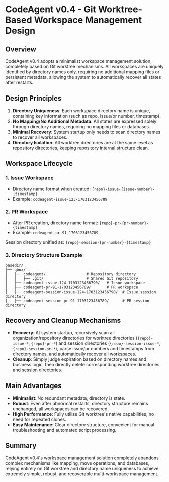 # CodeAgent v0.4 - Git Worktree-Based Workspace Management Design

## Overview

CodeAgent v0.4 adopts a minimalist workspace management solution, completely based on Git worktree mechanisms. All workspaces are uniquely identified by directory names only, requiring no additional mapping files or persistent metadata, allowing the system to automatically recover all states after restarts.

## Design Principles

1. **Directory Uniqueness**: Each workspace directory name is unique, containing key information (such as repo, issue/pr number, timestamp).
2. **No Mapping/No Additional Metadata**: All states are expressed solely through directory names, requiring no mapping files or databases.
3. **Minimal Recovery**: System startup only needs to scan directory names to recover all workspaces.
4. **Directory Isolation**: All worktree directories are at the same level as repository directories, keeping repository internal structure clean.

## Workspace Lifecycle

### 1. Issue Workspace

- Directory name format when created: `{repo}-issue-{issue-number}-{timestamp}`
- Example: `codeagent-issue-123-1703123456789`

### 2. PR Workspace

- After PR creation, directory name format: `{repo}-pr-{pr-number}-{timestamp}`
- Example: `codeagent-pr-91-1703123456789`

Session directory unified as: `{repo}-session-{pr-number}-{timestamp}`

### 3. Directory Structure Example

```
basedir/
├── qbox/
│   ├── codeagent/                  # Repository directory
│   │   ├── .git/                   # Shared Git repository
│   ├── codeagent-issue-124-1703123456790/   # Issue workspace
│   ├── codeagent-pr-91-1703123456789/       # PR workspace
│   ├── codeagent-session-issue-124-1703123456790/  # Issue session directory
│   ├── codeagent-session-pr-91-1703123456789/      # PR session directory
```

## Recovery and Cleanup Mechanisms

- **Recovery**: At system startup, recursively scan all organization/repository directories for worktree directories (`{repo}-issue-*`, `{repo}-pr-*`) and session directories (`{repo}-session-issue-*`, `{repo}-session-pr-*`), parse issue/pr numbers and timestamps from directory names, and automatically recover all workspaces.
- **Cleanup**: Simply judge expiration based on directory names and business logic, then directly delete corresponding worktree directories and session directories.

## Main Advantages

- **Minimalist**: No redundant metadata, directory is state.
- **Robust**: Even after abnormal restarts, directory structure remains unchanged, all workspaces can be recovered.
- **High Performance**: Fully utilize Git worktree's native capabilities, no need for repeated clones.
- **Easy Maintenance**: Clear directory structure, convenient for manual troubleshooting and automated script processing.

## Summary

CodeAgent v0.4's workspace management solution completely abandons complex mechanisms like mapping, move operations, and databases, relying entirely on Git worktree and directory name uniqueness to achieve extremely simple, robust, and recoverable multi-workspace management.
